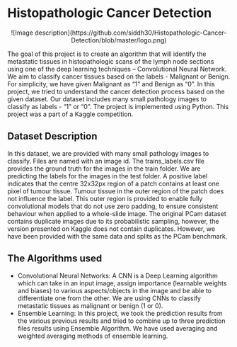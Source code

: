 # Histopathologic Cancer Detection

 <p align = "center"> ![Image description](https://github.com/siddh30/Histopathologic-Cancer-Detection/blob/master/logo.png)</p>

The goal of this project is to create an algorithm that will identify the metastatic tissues in histopathologic scans of the lymph node sections using one of the deep learning techniques – Convolutional Neural Network. We aim to classify cancer tissues based on the labels - Malignant or Benign. For simplicity, we have given Malignant as “1” and Benign as “0”. In this project, we tried to understand the cancer detection process based on the given dataset. Our dataset includes many small pathology images to classify as labels - “1” or “0”. The project is implemented using Python. This project was a part of a Kaggle competition.

## Dataset Description
In this dataset, we are provided with many small pathology images to classify. Files are named with an image id. The trains_labels.csv file provides the ground truth for the images in the train folder. We are predicting the labels for the images in the test folder. A positive label indicates that the centre 32x32px region of a patch contains at least one pixel of tumour tissue. Tumour tissue in the outer region of the patch does not influence the label. This outer region is provided to enable fully convolutional models that do not use zero padding, to ensure consistent behaviour when applied to a whole-slide image. The original PCam dataset contains duplicate images due to its probabilistic sampling, however, the version presented on Kaggle does not contain duplicates. However, we have been provided with the same data and splits as the PCam benchmark.   

## The Algorithms used  
* Convolutional Neural Networks: A CNN is a Deep Learning algorithm which can take in an input image, assign importance (learnable weights and biases) to various aspects/objects in the image and be able to differentiate one from the other. We are using CNNs to classify metastatic tissues as malignant or benign (1 or 0). 
* Ensemble Learning: In this project, we took the prediction results from the various previous results and tried to combine up to three prediction files results using Ensemble Algorithm. We have used averaging and weighted averaging methods of ensemble learning.  
 
